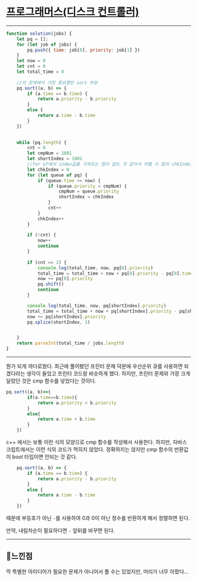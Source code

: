# [프로그래머스(디스크 컨트롤러)](https://programmers.co.kr/learn/courses/30/lessons/42627#)

---

```javascript
function solution(jobs) {
    let pq = [];
    for (let job of jobs) {
        pq.push({ time: job[0], priority: job[1] })
    }
    let now = 0
    let cnt = 0
    let total_time = 0
    
    //이 문제에서 가장 중요했던 sort 부분
    pq.sort((a, b) => {
        if (a.time == b.time) {
            return a.priority - b.priority
        }
        else {
            return a.time - b.time
        }
    })

 
    while (pq.length) {
        cnt = 0
        let cmpNum = 1001
        let shortIndex = 1001
        //for of에서 index값을 가져오는 법이 없는 것 같아서 어쩔 수 없이 chkIndex를 하나 만들었다. 만약에 		    //인덱스가 필요하다면 for(let i; i<pq.length; i++) 이런 식으로 했어야 했다.
        let chkIndex = 0
        for (let queue of pq) {
            if (queue.time <= now) {
                if (queue.priority < cmpNum) {
                    cmpNum = queue.priority
                    shortIndex = chkIndex
                }
                cnt++
            }
            chkIndex++
        }
       
        if (!cnt) {
            now++
            continue
        }
        
        if (cnt == 1) {
            console.log(total_time, now, pq[0].priority)
            total_time = total_time + now + pq[0].priority - pq[0].time
            now += pq[0].priority
            pq.shift()
            continue
        }

        console.log(total_time, now, pq[shortIndex].priority)
        total_time = total_time + now + pq[shortIndex].priority - pq[shortIndex].time
        now += pq[shortIndex].priority
        pq.splice(shortIndex, 1)


    }
    return parseInt(total_time / jobs.length)
}
```

---

뭔가 되게 까다로웠다. 최근에 풀어봤던 프린터 문제 덕분에 우선순위 큐를 사용하면 되겠다라는 생각이 들었고 프린터 코드랑 비슷하게 했다. 하지만, 프린터 문제와 가장 크게 달랐던 것은 cmp 함수를 넣었다는 것이다.

```javascript
pq.sort((a, b)=>{
        if(a.time==b.time){
            return a.priority < b.priority
        }
        else{
            return a.time < b.time
        }
    })  
```

c++ 에서는 보통 이런 식의 모양으로 cmp 함수를 작성해서 사용한다. 하지만, 자바스크립트에서는 이런 식의 코드가 먹히지 않았다. 정확하지는 않지만 cmp 함수의 반환값이 bool 타입이면 안되는 것 같다.

```javascript
    pq.sort((a, b) => {
        if (a.time == b.time) {
            return a.priority - b.priority
        }
        else {
            return a.time - b.time
        }
    })
```

때문에 부등호가 아닌 `-`를 사용하여 0과 0이 아닌 정수를 반환하게 해서 정렬하면 된다.

만약, 내림차순이 필요하다면 `-` 앞뒤를 바꾸면 된다.

---

## 💫느낀점

막 특별한 아이디어가 필요한 문제가 아니어서 풀 수는 있었지만, 머리가 너무 아팠다... 